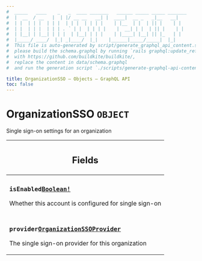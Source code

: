 ```yaml
---
#  _____   ____    _   _  ____ _______   ______ _____ _____ _______
#  |  __  / __   |  | |/ __ __   __| |  ____|  __ _   _|__   __|
#  | |  | | |  | | |  | | |  | | | |    | |__  | |  | || |    | |
#  | |  | | |  | | | . ` | |  | | | |    |  __| | |  | || |    | |
#  | |__| | |__| | | |  | |__| | | |    | |____| |__| || |_   | |
#  |_____/ ____/  |_| _|____/  |_|    |______|_____/_____|  |_|
#  This file is auto-generated by script/generate_graphql_api_content.sh,
#  please build the schema.graphql by running `rails graphql:update_reference_schema`
#  with https://github.com/buildkite/buildkite/,
#  replace the content in data/schema.graphql
#  and run the generation script `./scripts/generate-graphql-api-content.sh`.

title: OrganizationSSO – Objects – GraphQL API
toc: false
---
```

<!-- vale off -->
<h1 class="has-pills">
  OrganizationSSO
  <span data-algolia-exclude><span class="pill pill--object pill--normal-case pill--large"><code>OBJECT</code></span></span>
</h1>
<!-- vale on -->


Single sign-on settings for an organization

<table class="responsive-table responsive-table--single-column-rows">
  <thead>
    <th>
      <h2 data-algolia-exclude>Fields</h2>
    </th>
  </thead>
  <tbody>
    <tr><td><h3 class="is-small has-pills"><code>isEnabled</code><a href="/docs/apis/graphql/schemas/scalar/boolean" class="pill pill--scalar pill--normal-case pill--medium" title="Go to SCALAR Boolean"><code>Boolean!</code></a></h3><p>Whether this account is configured for single sign-on</p></td></tr><tr><td><h3 class="is-small has-pills"><code>provider</code><a href="/docs/apis/graphql/schemas/object/organizationssoprovider" class="pill pill--object pill--normal-case pill--medium" title="Go to OBJECT OrganizationSSOProvider"><code>OrganizationSSOProvider</code></a></h3><p>The single sign-on provider for this organization</p></td></tr>
  </tbody>
</table>
